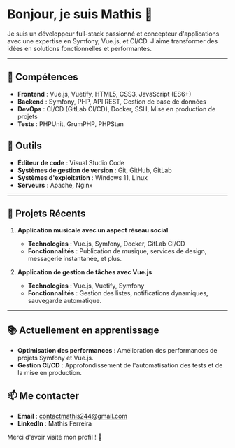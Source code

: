 # Bonjour, je suis Mathis 👋

Je suis un développeur full-stack passionné et concepteur d'applications avec une expertise en Symfony, Vue.js, et CI/CD. J'aime transformer des idées en solutions fonctionnelles et performantes.

---

## 🌟 Compétences

- **Frontend** : Vue.js, Vuetify, HTML5, CSS3, JavaScript (ES6+)
- **Backend** : Symfony, PHP, API REST, Gestion de base de données
- **DevOps** : CI/CD (GitLab CI/CD), Docker, SSH, Mise en production de projets
- **Tests** : PHPUnit, GrumPHP, PHPStan

## 🔧 Outils

- **Éditeur de code** : Visual Studio Code
- **Systèmes de gestion de version** : Git, GitHub, GitLab
- **Systèmes d'exploitation** : Windows 11, Linux
- **Serveurs** : Apache, Nginx

---

## 🚀 Projets Récents

1. **Application musicale avec un aspect réseau social**  
   - **Technologies** : Vue.js, Symfony, Docker, GitLab CI/CD
   - **Fonctionnalités** : Publication de musique, services de design, messagerie instantanée, et plus.

2. **Application de gestion de tâches avec Vue.js**  
   - **Technologies** : Vue.js, Vuetify, Symfony
   - **Fonctionnalités** : Gestion des listes, notifications dynamiques, sauvegarde automatique.

---

## 📚 Actuellement en apprentissage

- **Optimisation des performances** : Amélioration des performances de projets Symfony et Vue.js.
- **Gestion CI/CD** : Approfondissement de l'automatisation des tests et de la mise en production.

## 📫 Me contacter

- **Email** : contactmathis244@gmail.com
- **LinkedIn** : Mathis Ferreira

Merci d'avoir visité mon profil ! 🌟
